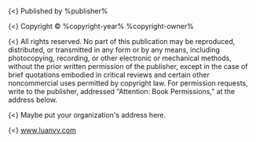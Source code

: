 #

{<} Published by %publisher%

{<} Copyright © %copyright-year% %copyright-owner%

{<} All rights reserved. No part of this publication may be reproduced,
distributed, or transmitted in any form or by any means, including
photocopying, recording, or other electronic or mechanical methods, without
the prior written permission of the publisher, except in the case of brief
quotations embodied in critical reviews and certain other noncommercial uses
permitted by copyright law. For permission requests, write to the publisher,
addressed “Attention: Book Permissions,” at the address below.

{<} Maybe put your organization's address here.

{<} www.luanvv.com

